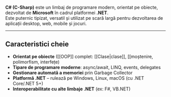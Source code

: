 
**C# (C-Sharp)** este un limbaj de programare modern, orientat pe obiecte, dezvoltat de **Microsoft** în cadrul platformei **.NET**.  
Este puternic tipizat, versatil și utilizat pe scară largă pentru dezvoltarea de aplicații desktop, web, mobile și jocuri.

---

## Caracteristici cheie

- **Orientat pe obiecte** ([[OOP]] complet: [[Clase|clase]], [[moștenire, polimorfism, interfețe)
- **Tipare de programare moderne**: async/await, LINQ, events, delegates
- **Gestionare automată a memoriei** prin Garbage Collector
- **Platformă .NET** – rulează pe Windows, Linux, macOS (cu .NET Core/.NET 5+)
- **Interoperabilitate cu alte limbaje .NET** (ex: F#, VB.NET)